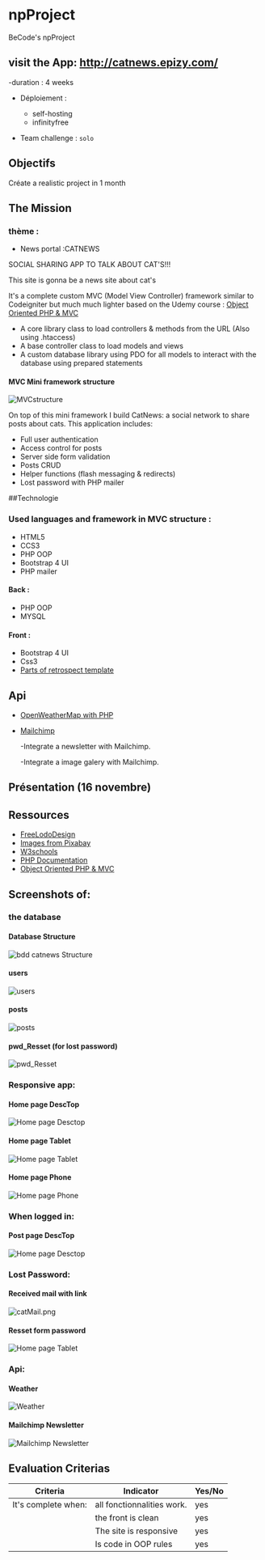 # npProject
BeCode's npProject
## visit the App: http://catnews.epizy.com/

-duration : 4 weeks

- Déploiement :
  
  - self-hosting
  - infinityfree
  
- Team challenge : `solo`

## Objectifs

Créate a realistic project in 1 month

## The Mission

### thème :

- News portal :CATNEWS


SOCIAL SHARING APP TO TALK ABOUT CAT'S!!!

This site is gonna be a news site about cat's

It's a complete custom MVC (Model View Controller) framework similar to Codeigniter but much much lighter based on the Udemy course : [Object Oriented PHP & MVC](https://www.udemy.com/course/object-oriented-php-mvc/)

- A core library class to load controllers & methods from the URL (Also using .htaccess)
- A base controller class to load models and views
- A custom database library using PDO for all models to interact with the database using prepared statements

#### MVC Mini framework structure
![MVCstructure](img/catMVCstructure.png)

On top of this mini framework I build CatNews: a social network to share posts about cats. This application includes:

- Full user authentication
- Access control for posts
- Server side form validation
- Posts CRUD
- Helper functions (flash messaging & redirects)
- Lost password with PHP mailer

##Technologie

### Used languages and framework in MVC structure :
* HTML5
* CCS3
* PHP OOP
* Bootstrap 4 UI
* PHP mailer

#### Back :

- PHP OOP
- MYSQL

#### Front :

- Bootstrap 4 UI
- Css3
- [Parts of retrospect template](https://templated.co/retrospect/)

## Api

- [OpenWeatherMap with PHP](https://phppot.com/php/forecast-weather-using-openweathermap-with-php/)
- [Mailchimp](https://mailchimp.com/)

  -Integrate a newsletter with Mailchimp.
  
  -Integrate a image galery with Mailchimp.


## Présentation (16 novembre)

## Ressources
- [FreeLodoDesign](https://fr.freelogodesign.org/)
- [Images from Pixabay](https://pixabay.com/fr/images/search/chat/)
- [W3schools](https://www.w3schools.com/)
- [PHP Documentation](https://www.php.net/docs.php)
- [Object Oriented PHP & MVC](https://www.udemy.com/course/object-oriented-php-mvc/)


## Screenshots of:

### the database

#### Database Structure
![bdd catnews Structure](img/catBddStructure.png)
#### users
![users](img/catBdd-users.png)
#### posts
![posts](img/catBdd-users.png)
#### pwd_Resset (for lost password)
![pwd_Resset](img/catBdd-pwd_Resset.png)

### Responsive app:

#### Home page DescTop
![Home page Desctop](img/CatDesc.png)
#### Home page Tablet
![Home page Tablet](img/C-catResponsiveIpad.png)
#### Home page Phone
![Home page Phone](img/catResponsivePhone.png)

### When logged in:

#### Post page DescTop
![Home page Desctop](img/catPosts.png)

### Lost Password:

#### Received mail with link
![catMail.png](img/catMail.png)
#### Resset form password
![Home page Tablet](img/catRessetpass.png)

### Api:

#### Weather 
![Weather](img/catFooter.png)
#### Mailchimp Newsletter
![Mailchimp Newsletter](img/catNewsletterMail.png)

## Evaluation Criterias

| Criteria            | Indicator                                    | Yes/No  |
| ------------------- | -------------------------------------------- | ------- |
| It's complete when: | all fonctionnalities work.                   |   yes   |
|                     | the front is clean                           |   yes   |
|                     | The site is responsive                       |   yes   |
|                     | Is code in OOP rules                         |   yes   |

